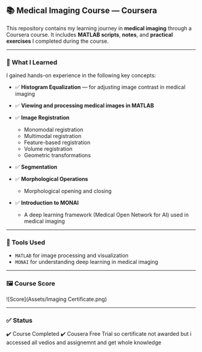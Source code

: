 
## 📚 Medical Imaging Course — Coursera

This repository contains my learning journey in **medical imaging** through a Coursera course.
It includes **MATLAB scripts**, **notes**, and **practical exercises** I completed during the course.

---

### 🧠 What I Learned

I gained hands-on experience in the following key concepts:

* ✅ **Histogram Equalization** — for adjusting image contrast in medical imaging
* ✅ **Viewing and processing medical images in MATLAB**
* ✅ **Image Registration**

  * Monomodal registration
  * Multimodal registration
  * Feature-based registration
  * Volume registration
  * Geometric transformations
* ✅ **Segmentation**
* ✅ **Morphological Operations**

  * Morphological opening and closing
* ✅ **Introduction to MONAI**

  * A deep learning framework (Medical Open Network for AI) used in medical imaging

---

### 🧪 Tools Used

* `MATLAB` for image processing and visualization
* `MONAI` for understanding deep learning in medical imaging

---

### 🖼️ Course Score



![Score](Assets/Imaging Certificate.png)


---



### ✅ Status

✔️ Course Completed
✔️ Cousera Free Trial so certificate not awarded but i accessed all vedios and assignemnt and get whole knowledge 


